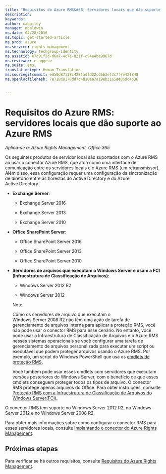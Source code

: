 ```yaml
---
title: "Requisitos do Azure RMS&#58; Servidores locais que dão suporte ao Azure Rights Management | Azure RMS"
description: 
keywords: 
author: cabailey
manager: mbaldwin
ms.date: 04/28/2016
ms.topic: get-started-article
ms.prod: azure
ms.service: rights-management
ms.technology: techgroup-identity
ms.assetid: e7d91f2d-d6a7-4c7e-821f-c94e4be9967d
ms.reviewer: esaggese
ms.suite: ems
translationtype: Human Translation
ms.sourcegitcommit: ed50d87138c428fadfd22cd5b3ef3c7f7e421848
ms.openlocfilehash: 7e718d8178dd7c4b18ea7a19eb3165ee06dc4b36


---
```



# Requisitos do Azure RMS: servidores locais que dão suporte ao Azure RMS

*Aplica-se a: Azure Rights Management, Office 365*

Os seguintes produtos de servidor local são suportados com o Azure RMS ao usar o conector Azure RMS, que atua como uma interface de comunicação entre os servidores locais e o Azure RMS (um retransmissor). Além disso, essa configuração requer uma configuração da sincronização de diretório entre as florestas do Active Directory e do Azure Active Directory.

-   **Exchange Server**:

    -   Exchange Server 2016

    -   Exchange Server 2013

    -   Exchange Server 2010

-   **Office SharePoint Server**:

    -   Office SharePoint Server 2016

    -   Office SharePoint Server 2013

    -   Office SharePoint Server 2010

-   **Servidores de arquivos que executam o Windows Server e usam a FCI (Infraestrutura de Classificação de Arquivos)**:

    -   Windows Server 2012 R2

    -   Windows Server 2012

    > [!NOTE]
    > Como os servidores de arquivo que executam o Windows Server 2008 R2 não têm uma ação de tarefa de gerenciamento de arquivos interna para aplicar a proteção RMS, você não pode usar o conector RMS para esse cenário. No entanto, você pode usar a Infraestrutura de Classificação de Arquivos e o Azure RMS nesses sistemas operacionais se você configurar uma tarefa de gerenciamento de arquivos personalizada para executar um script ou executável que podem proteger arquivos usando o Azure RMS. Por exemplo, um script do Windows PowerShell que usa os [cmdlets de proteção RMS](https://msdn.microsoft.com/library/azure/mt433195.aspx).
    > 
    > Você também pode usar esses cmdlets com servidores que executam versões posteriores do Windows Server, com o benefício de que esses cmdlets conseguem proteger todos os tipos de arquivo. O conector RMS protege apenas arquivos do Office. Para obter instruções, consulte [Proteção RMS com a Infraestrutura de Classificação de Arquivos do Windows Server&#40;FCI&#41;](../rms-client/configure-fci.md).

O conector RMS tem suporte no Windows Server 2012 R2, no Windows Server 2012 e no Windows Server 2008 R2.

Para obter mais informações sobre como configurar o conector RMS para esses servidores locais, consulte [Implantando o conector do Azure Rights Management](../deploy-use/deploy-rms-connector.md).

## Próximas etapas
Para verificar se há outros requisitos, consulte [Requisitos do Azure Rights Management](requirements-azure-rms.md).



<!--HONumber=Jun16_HO4-->


